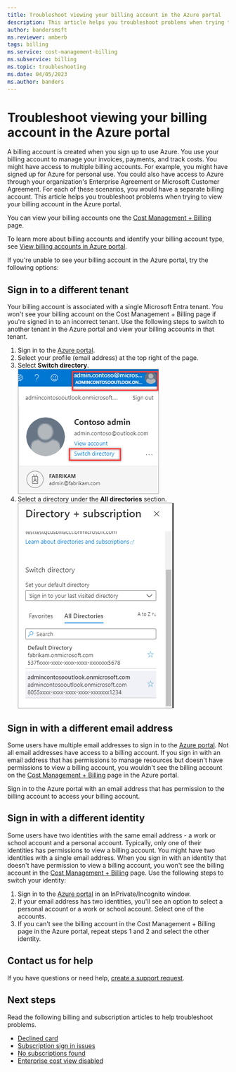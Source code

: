 ```yaml
---
title: Troubleshoot viewing your billing account in the Azure portal
description: This article helps you troubleshoot problems when trying to view your billing account in the Azure portal.
author: bandersmsft
ms.reviewer: amberb
tags: billing
ms.service: cost-management-billing
ms.subservice: billing
ms.topic: troubleshooting
ms.date: 04/05/2023
ms.author: banders
---
```


# Troubleshoot viewing your billing account in the Azure portal

A billing account is created when you sign up to use Azure. You use your billing account to manage your invoices, payments, and track costs. You might have access to multiple billing accounts. For example, you might have signed up for Azure for personal use. You could also have access to Azure through your organization's Enterprise Agreement or Microsoft Customer Agreement. For each of these scenarios, you would have a separate billing account. This article helps you troubleshoot problems when trying to view your billing account in the Azure portal.

You can view your billing accounts one the [Cost Management + Billing](https://portal.azure.com/#blade/Microsoft_Azure_GTM/ModernBillingMenuBlade) page.

To learn more about billing accounts and identify your billing account type, see [View billing accounts in Azure portal](../manage/view-all-accounts.md).

If you're unable to see your billing account in the Azure portal, try the following options:

## Sign in to a different tenant

Your billing account is associated with a single Microsoft Entra tenant. You won't see your billing account on the Cost Management + Billing page if you're signed in to an incorrect tenant. Use the following steps to switch to another tenant in the Azure portal and view your billing accounts in that tenant.

1. Sign in to the [Azure portal](https://portal.azure.com).
1. Select your profile (email address) at the top right of the page.
1. Select **Switch directory**.  
    ![Screenshot that shows selecting switch directory in the portal](./media/troubleshoot-account-not-found/select-switch-directory.png)
1. Select a directory under the **All directories** section.  
    ![Screenshot that shows selecting a directory in the portal](./media/troubleshoot-account-not-found/select-directory.png)

## Sign in with a different email address

Some users have multiple email addresses to sign in to the [Azure portal](https://portal.azure.com). Not all email addresses have access to a billing account. If you sign in with an email address that has permissions to manage resources but doesn't have permissions to view a billing account, you wouldn't see the billing account on the [Cost Management + Billing](https://portal.azure.com/#blade/Microsoft_Azure_GTM/ModernBillingMenuBlade) page in the Azure portal.

Sign in to the Azure portal with an email address that has permission to the billing account to access your billing account.

## Sign in with a different identity

Some users have two identities with the same email address - a work or school account and a personal account. Typically, only one of their identities has permissions to view a billing account. You might have two identities with a single email address. When you sign in with an identity that doesn't have permission to view a billing account, you won't see the billing account in the [Cost Management + Billing](https://portal.azure.com/#blade/Microsoft_Azure_GTM/ModernBillingMenuBlade) page. Use the following steps to switch your identity:

1. Sign in to the [Azure portal](https://portal.azure.com) in an InPrivate/Incognito window.
1. If your email address has two identities, you'll see an option to select a personal account or a work or school account. Select one of the accounts.
1. If you can't see the billing account in the Cost Management + Billing page in the Azure portal, repeat steps 1 and 2 and select the other identity.

## Contact us for help

If you have questions or need help, [create a support request](https://portal.azure.com/#blade/Microsoft_Azure_Support/HelpAndSupportBlade/newsupportrequest).

## Next steps

Read the following billing and subscription articles to help troubleshoot problems.

- [Declined card](./troubleshoot-declined-card.md)
- [Subscription sign in issues](../troubleshoot-subscription/troubleshoot-sign-in-issue.md)
- [No subscriptions found](../troubleshoot-subscription/no-subscriptions-found.md)
- [Enterprise cost view disabled](./enterprise-mgmt-grp-troubleshoot-cost-view.md)
